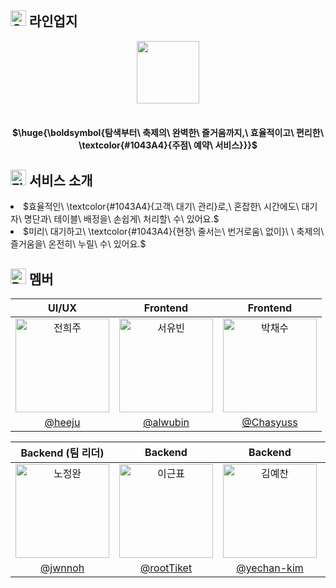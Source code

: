 ## <img src="https://raw.githubusercontent.com/Tarikul-Islam-Anik/Animated-Fluent-Emojis/master/Emojis/Travel%20and%20places/Circus%20Tent.png" alt="Circus Tent" width="25" height="25" /> 라인업지

<div align="center">
<img width="100" src="https://github.com/user-attachments/assets/ce9ee9c7-895c-464d-bb79-22fbbad75b22">
  </br> </br>
  
<h4>$\huge{\boldsymbol{탐색부터\ 축제의\ 완벽한\ 즐거움까지,\ 효율적이고\ 편리한\ \textcolor{#1043A4}{주점\ 예약\ 서비스}}}$</h4>

<div align="left">
  
## <img src="https://raw.githubusercontent.com/Tarikul-Islam-Anik/Animated-Fluent-Emojis/master/Emojis/Activities/Fireworks.png" alt="Fireworks" width="25" height="25" /> 서비스 소개
<li>$효율적인\ \textcolor{#1043A4}{고객\ 대기\ 관리}로,\ 혼잡한\ 시간에도\ 대기자\ 명단과\ 테이블\ 배정을\ 손쉽게\ 처리할\ 수\ 있어요.$</li>
<li>$미리\ 대기하고\ \textcolor{#1043A4}{현장\ 줄서는\ 번거로움\ 없이}\ \ 축제의\ 즐거움을\ 온전히\ 누릴\ 수\ 있어요.$</li>


## <img src="https://raw.githubusercontent.com/Tarikul-Islam-Anik/Animated-Fluent-Emojis/master/Emojis/People/Busts%20in%20Silhouette.png" alt="Busts in Silhouette" width="25" height="25" /> 멤버

|                                     UI/UX                                      |                                     Frontend                                      |                                     Frontend                                      |
| :--------------------------------------------------------------------------------------: | :--------------------------------------------------------------------------------------: | :--------------------------------------------------------------------------------------: |      
| <img src="https://github.com/user-attachments/assets/777d70d0-49ad-45ad-a656-20bb267f73bc" width=150px alt="전희주"/> | <img src="https://github.com/user-attachments/assets/ef656256-23fd-4ef7-8634-f55154b50697" width=150px alt="서유빈"/> | <img src="https://github.com/user-attachments/assets/a35946f1-ad91-4e8a-95dd-a6bec5d7bde9" width=150px alt="박채수"/> 
| [@heeju](https://kindhearted-equinox-c38.notion.site/portfolio-35f4c7970522467e8526da9275c4c317?pvs=4) |  [@alwubin](https://github.com/alwubin) |  [@Chasyuss](https://github.com/Chasyuss) |


|                                     Backend (팀 리더)                                      |                                         Backend                                            |                                         Backend                                           |                                          Backend                                            |                              
| :--------------------------------------------------------------------------------------: | :--------------------------------------------------------------------------------------: | :--------------------------------------------------------------------------------------: | :---------------------------------------------------------------------------------------: | 
| <img src="https://github.com/user-attachments/assets/99c64fc9-c0f9-4157-a830-11e8e808b641" width=150px alt="노정완"/> | <img src="https://github.com/user-attachments/assets/ad5b8aad-67c6-4ce4-b532-381ad08223a9" width=150px alt="이근표"/> | <img src="https://github.com/user-attachments/assets/465559f9-c55e-4f98-84c5-0a544ed29cba" width=150px alt="김예찬"/> | <img src="https://github.com/user-attachments/assets/6efefc90-5a56-439b-8c2b-32863cadc920" width=150px alt="이동훈"/> | 
|                          [@jwnnoh](https://github.com/jwnnoh)                          |                           [@rootTiket](https://github.com/rootTiket)                           |                          [@yechan-kim](https://github.com/yechan-kim)                           |                           [@hoonyworld](https://github.com/hoonyworld)                            |    



